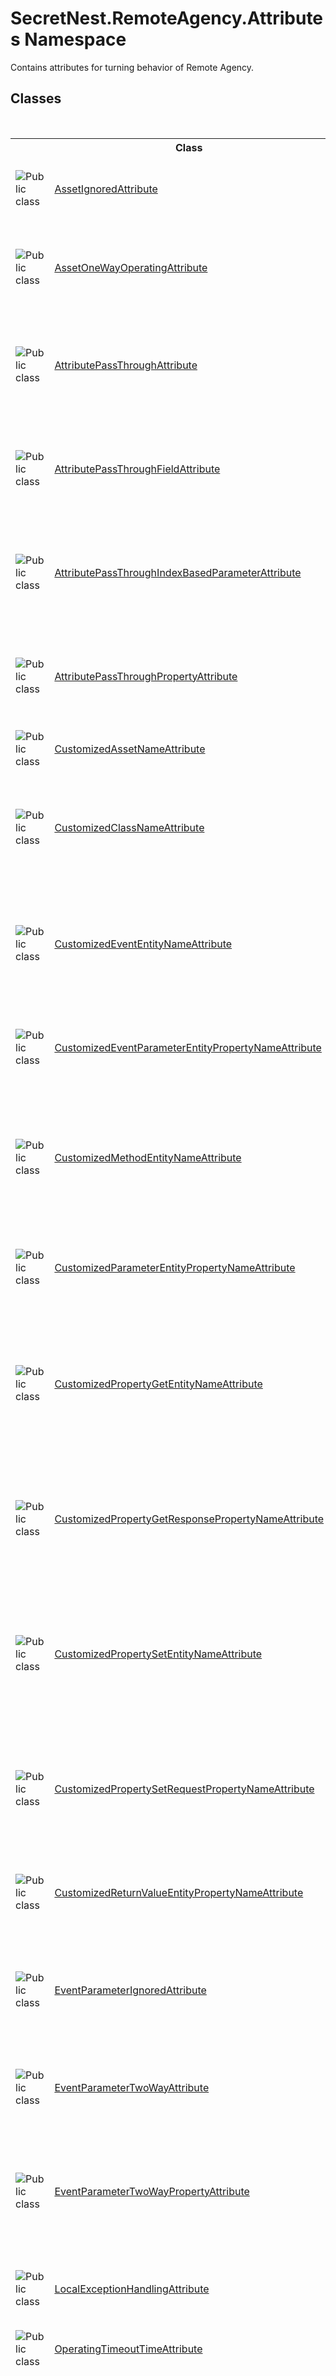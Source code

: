 # SecretNest.RemoteAgency.Attributes Namespace
 

Contains attributes for turning behavior of Remote Agency.


## Classes
&nbsp;<table><tr><th></th><th>Class</th><th>Description</th></tr><tr><td>![Public class](media/pubclass.gif "Public class")</td><td><a href="T_SecretNest_RemoteAgency_Attributes_AssetIgnoredAttribute">AssetIgnoredAttribute</a></td><td>
Specifies the asset is ignored from type building.</td></tr><tr><td>![Public class](media/pubclass.gif "Public class")</td><td><a href="T_SecretNest_RemoteAgency_Attributes_AssetOneWayOperatingAttribute">AssetOneWayOperatingAttribute</a></td><td>
Specifies the operating should be one way. No response is required.</td></tr><tr><td>![Public class](media/pubclass.gif "Public class")</td><td><a href="T_SecretNest_RemoteAgency_Attributes_AttributePassThroughAttribute">AttributePassThroughAttribute</a></td><td>
Specifies an attribute should be marked at the same place of built proxy class.</td></tr><tr><td>![Public class](media/pubclass.gif "Public class")</td><td><a href="T_SecretNest_RemoteAgency_Attributes_AttributePassThroughFieldAttribute">AttributePassThroughFieldAttribute</a></td><td>
Specifies a field value to be passed while initializing an instance of attribute.</td></tr><tr><td>![Public class](media/pubclass.gif "Public class")</td><td><a href="T_SecretNest_RemoteAgency_Attributes_AttributePassThroughIndexBasedParameterAttribute">AttributePassThroughIndexBasedParameterAttribute</a></td><td>
Specifies a parameter value to be passed while constructing an instance of attribute.</td></tr><tr><td>![Public class](media/pubclass.gif "Public class")</td><td><a href="T_SecretNest_RemoteAgency_Attributes_AttributePassThroughPropertyAttribute">AttributePassThroughPropertyAttribute</a></td><td>
Specifies a property value to be passed while initializing an instance of attribute.</td></tr><tr><td>![Public class](media/pubclass.gif "Public class")</td><td><a href="T_SecretNest_RemoteAgency_Attributes_CustomizedAssetNameAttribute">CustomizedAssetNameAttribute</a></td><td>
Specifies the name of the asset.</td></tr><tr><td>![Public class](media/pubclass.gif "Public class")</td><td><a href="T_SecretNest_RemoteAgency_Attributes_CustomizedClassNameAttribute">CustomizedClassNameAttribute</a></td><td>
Specifies the name of proxy, service wrapper and assembly to be generated.</td></tr><tr><td>![Public class](media/pubclass.gif "Public class")</td><td><a href="T_SecretNest_RemoteAgency_Attributes_CustomizedEventEntityNameAttribute">CustomizedEventEntityNameAttribute</a></td><td>
Specifies the names of entity classes generated for event adding, removing and raising.</td></tr><tr><td>![Public class](media/pubclass.gif "Public class")</td><td><a href="T_SecretNest_RemoteAgency_Attributes_CustomizedEventParameterEntityPropertyNameAttribute">CustomizedEventParameterEntityPropertyNameAttribute</a></td><td>
Specifies property name for a parameter in entity class of the event.</td></tr><tr><td>![Public class](media/pubclass.gif "Public class")</td><td><a href="T_SecretNest_RemoteAgency_Attributes_CustomizedMethodEntityNameAttribute">CustomizedMethodEntityNameAttribute</a></td><td>
Specifies the names of the entity classes generated for holding parameters and return value of this asset.</td></tr><tr><td>![Public class](media/pubclass.gif "Public class")</td><td><a href="T_SecretNest_RemoteAgency_Attributes_CustomizedParameterEntityPropertyNameAttribute">CustomizedParameterEntityPropertyNameAttribute</a></td><td>
Specifies property name for the parameter in entity class.</td></tr><tr><td>![Public class](media/pubclass.gif "Public class")</td><td><a href="T_SecretNest_RemoteAgency_Attributes_CustomizedPropertyGetEntityNameAttribute">CustomizedPropertyGetEntityNameAttribute</a></td><td>
Specifies the name of the entity class generated for holding the request and response of getting this property.</td></tr><tr><td>![Public class](media/pubclass.gif "Public class")</td><td><a href="T_SecretNest_RemoteAgency_Attributes_CustomizedPropertyGetResponsePropertyNameAttribute">CustomizedPropertyGetResponsePropertyNameAttribute</a></td><td>
Specifies property name in entity class generated for holding the response of getting this property.</td></tr><tr><td>![Public class](media/pubclass.gif "Public class")</td><td><a href="T_SecretNest_RemoteAgency_Attributes_CustomizedPropertySetEntityNameAttribute">CustomizedPropertySetEntityNameAttribute</a></td><td>
Specifies the name of the entity class generated for holding the request and response of setting this property.</td></tr><tr><td>![Public class](media/pubclass.gif "Public class")</td><td><a href="T_SecretNest_RemoteAgency_Attributes_CustomizedPropertySetRequestPropertyNameAttribute">CustomizedPropertySetRequestPropertyNameAttribute</a></td><td>
Specifies property name in entity class generated for holding the request of setting this property.</td></tr><tr><td>![Public class](media/pubclass.gif "Public class")</td><td><a href="T_SecretNest_RemoteAgency_Attributes_CustomizedReturnValueEntityPropertyNameAttribute">CustomizedReturnValueEntityPropertyNameAttribute</a></td><td>
Specifies property name for return value in entity class.</td></tr><tr><td>![Public class](media/pubclass.gif "Public class")</td><td><a href="T_SecretNest_RemoteAgency_Attributes_EventParameterIgnoredAttribute">EventParameterIgnoredAttribute</a></td><td>
Specifies a parameter of the event should or should not be transferred to remote site.</td></tr><tr><td>![Public class](media/pubclass.gif "Public class")</td><td><a href="T_SecretNest_RemoteAgency_Attributes_EventParameterTwoWayAttribute">EventParameterTwoWayAttribute</a></td><td>
Specifies a parameter of the event should be send back to the caller.</td></tr><tr><td>![Public class](media/pubclass.gif "Public class")</td><td><a href="T_SecretNest_RemoteAgency_Attributes_EventParameterTwoWayPropertyAttribute">EventParameterTwoWayPropertyAttribute</a></td><td>
Specifies a parameter of the event contains a property or field which value should be send back to the caller.</td></tr><tr><td>![Public class](media/pubclass.gif "Public class")</td><td><a href="T_SecretNest_RemoteAgency_Attributes_LocalExceptionHandlingAttribute">LocalExceptionHandlingAttribute</a></td><td>
Specifies the local exception handling mode.</td></tr><tr><td>![Public class](media/pubclass.gif "Public class")</td><td><a href="T_SecretNest_RemoteAgency_Attributes_OperatingTimeoutTimeAttribute">OperatingTimeoutTimeAttribute</a></td><td>
Specifies the time out setting of this asset.</td></tr><tr><td>![Public class](media/pubclass.gif "Public class")</td><td><a href="T_SecretNest_RemoteAgency_Attributes_ParameterIgnoredAttribute">ParameterIgnoredAttribute</a></td><td>
Specifies the parameter should or should not be transferred to remote site. If this attribute absent, the default behavior is transferring all parameters.</td></tr><tr><td>![Public class](media/pubclass.gif "Public class")</td><td><a href="T_SecretNest_RemoteAgency_Attributes_ParameterTwoWayAttribute">ParameterTwoWayAttribute</a></td><td>
Specifies the parameter should be send back to the caller.</td></tr><tr><td>![Public class](media/pubclass.gif "Public class")</td><td><a href="T_SecretNest_RemoteAgency_Attributes_ParameterTwoWayPropertyAttribute">ParameterTwoWayPropertyAttribute</a></td><td>
Specifies the parameter contains a property or field which value should be send back to the caller.</td></tr><tr><td>![Public class](media/pubclass.gif "Public class")</td><td><a href="T_SecretNest_RemoteAgency_Attributes_PropertyGetOneWayOperatingAttribute">PropertyGetOneWayOperatingAttribute</a></td><td>
Specifies the property get operating should be one way. No response is required.</td></tr><tr><td>![Public class](media/pubclass.gif "Public class")</td><td><a href="T_SecretNest_RemoteAgency_Attributes_ProxyStickyTargetSiteAttribute">ProxyStickyTargetSiteAttribute</a></td><td>
Specifies the proxy built from this interface is target site sticky or not.</td></tr><tr><td>![Public class](media/pubclass.gif "Public class")</td><td><a href="T_SecretNest_RemoteAgency_Attributes_ReturnIgnoredAttribute">ReturnIgnoredAttribute</a></td><td>
Specifies the return value of the asset is ignored from type building.</td></tr><tr><td>![Public class](media/pubclass.gif "Public class")</td><td><a href="T_SecretNest_RemoteAgency_Attributes_ThreadLockAttribute">ThreadLockAttribute</a></td><td>
Declares the source thread(s) should be used while accessing assets within.</td></tr><tr><td>![Public class](media/pubclass.gif "Public class")</td><td><a href="T_SecretNest_RemoteAgency_Attributes_TwoWayHelperAttribute">TwoWayHelperAttribute</a></td><td>
Specifies the property is a helper for accessing two way property of a parameter.</td></tr></table>

## Enumerations
&nbsp;<table><tr><th></th><th>Enumeration</th><th>Description</th></tr><tr><td>![Public enumeration](media/pubenumeration.gif "Public enumeration")</td><td><a href="T_SecretNest_RemoteAgency_Attributes_LocalExceptionHandlingMode">LocalExceptionHandlingMode</a></td><td>
Contains a list of local exception handling mode.</td></tr><tr><td>![Public enumeration](media/pubenumeration.gif "Public enumeration")</td><td><a href="T_SecretNest_RemoteAgency_Attributes_OperatingTimeoutTimeMode">OperatingTimeoutTimeMode</a></td><td>
Mode choosing for timeout setting.</td></tr><tr><td>![Public enumeration](media/pubenumeration.gif "Public enumeration")</td><td><a href="T_SecretNest_RemoteAgency_Attributes_ThreadLockMode">ThreadLockMode</a></td><td>
Thread choosing for accessing assets.</td></tr></table>&nbsp;
